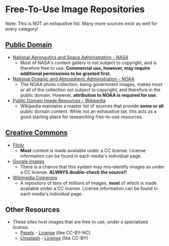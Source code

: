 # Free-To-Use Image Repositories

Note: This is NOT an exhaustive list. Many more sources exist as well for every category!

## [Public Domain](https://en.wikipedia.org/wiki/Public_domain)
- [National Aeronautics and Space Administration - NASA](https://www.nasa.gov/nasa-brand-center/images-and-media/#.U6H4ZY1dWPQ)
  - Most of NASA's content gallery is not subject to copyright, and is therefore free to use. **Commercial use, however, may require additional permissions to be granted first.**
- [National Oceanic and Atmospheric Administration - NOAA](https://www.noaa.gov/digital-collections)
  - The NOAA photo collection, being government images, makes most or all of the collection not subject to copyright, and therefore in the public domain. However, **attribution to NOAA is required for use.**
- [Public Domain Image Resources - Wikipedia](https://en.wikipedia.org/wiki/Wikipedia:Public_domain_image_resources)
  - Wikipedia maintains a master list of sources that provide **some or all** public domain content. While not an exhaustive list, this acts as a good starting place for researching free-to-use resources.

## [Creative Commons](https://creativecommons.org/)
- [Flickr](https://www.flickr.com/creativecommons/)
  - **Most** content is made available under a CC license. License information can be found in each media's individual page.
- [Google Images](https://www.google.com/search?q=observable+universe&sca_esv=a1feb94103ceaa7e&udm=2&source=lnt&tbs=sur:cl&sa=X&ved=2ahUKEwjttOHC6eKPAxVf1vACHc6eIUUQpwV6BAgEEB0&biw=1092&bih=1155&dpr=2)
  - There is a chance that this system may mis-identify images as under a CC license. **ALWAYS double-check the source!!**
- [Wikimedia Commons](http://commons.wikimedia.org/wiki/Main_Page)
  - A repository of tens of millions of images, **most** of which is made available under a CC license. License information can be found in each media's individual page.

## Other Resources
- These sites host images that are free to use, under a specialized license.
  - [Pexels](https://www.pexels.com/) - [License](https://www.pexels.com/license/) (like CC-BY-NC)
  - [Unsplash](https://unsplash.com/) - [License](https://unsplash.com/license) (like CC-BY)

